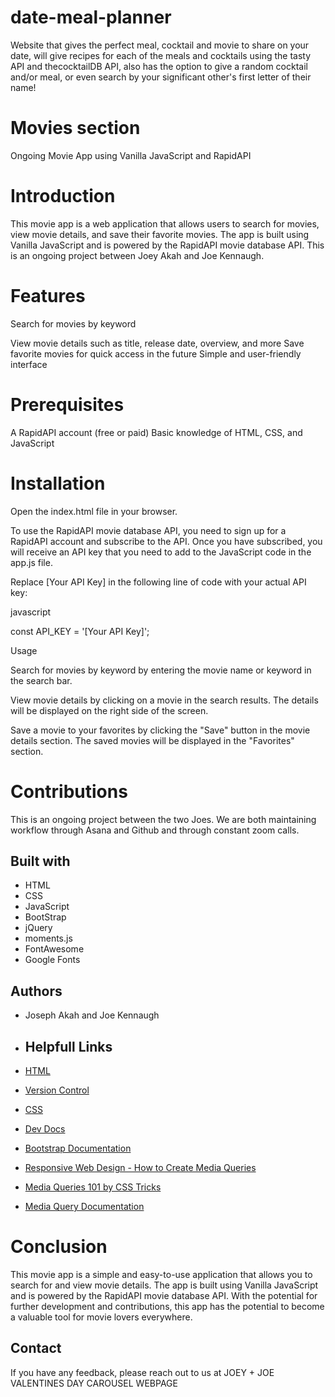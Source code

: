 # date-meal-planner
Website that gives the perfect meal, cocktail and movie to share on your date, will give recipes for each of the meals and cocktails using the tasty API and thecocktailDB API, also has the option to give a random cocktail and/or meal, or even search by your significant other's first letter of their name!

# Movies section
Ongoing Movie App using Vanilla JavaScript and RapidAPI

# Introduction

This movie app is a web application that allows users to search for movies, view movie details, and save their favorite movies. The app is built using Vanilla JavaScript and is powered by the RapidAPI movie database API. This is an ongoing project between Joey Akah and Joe Kennaugh.

# Features

Search for movies by keyword

View movie details such as title, release date, overview, and more
Save favorite movies for quick access in the future
Simple and user-friendly interface

# Prerequisites

A RapidAPI account (free or paid)
Basic knowledge of HTML, CSS, and JavaScript

# Installation
Open the index.html file in your browser.

To use the RapidAPI movie database API, you need to sign up for a RapidAPI account and subscribe to the API. Once you have subscribed, you will receive an API key that you need to add to the JavaScript code in the app.js file.

Replace [Your API Key] in the following line of code with your actual API key:


javascript

const API_KEY = '[Your API Key]';

Usage


Search for movies by keyword by entering the movie name or keyword in the search bar.

View movie details by clicking on a movie in the search results. The details will be displayed on the right side of the screen.

Save a movie to your favorites by clicking the "Save" button in the movie details section. The saved movies will be displayed in the "Favorites" section.

# Contributions
This is an ongoing project between the two Joes. We are both maintaining workflow through Asana and Github and through constant zoom calls.



## Built with
* HTML
* CSS
* JavaScript
* BootStrap
* jQuery
* moments.js
* FontAwesome
* Google Fonts


## Authors

- Joseph Akah and Joe Kennaugh

- ##  Helpfull Links

 - [HTML](https://developer.mozilla.org/en-US/docs/Web/HTML)
 - [Version Control](https://en.wikipedia.org/wiki/Version_control)
 - [CSS](https://developer.mozilla.org/en-US/docs/Web/CSS)
 - [Dev Docs](https://devdocs.io/)
- [Bootstrap Documentation](https://getbootstrap.com/docs/4.0/getting-started/introduction/)

- [Responsive Web Design - How to Create Media Queries](https://www.youtube.com/watch?v=5xzaGSYd7jM)

- [Media Queries 101 by CSS Tricks](https://css-tricks.com/css-media-queries/)

- [Media Query Documentation](https://www.w3schools.com/css/css_rwd_mediaqueries.asp)


# Conclusion
This movie app is a simple and easy-to-use application that allows you to search for and view movie details. The app is built using Vanilla JavaScript and is powered by the RapidAPI movie database API. With the potential for further development and contributions, this app has the potential to become a valuable tool for movie lovers everywhere.


## Contact 

If you have any feedback, please reach out to us at JOEY + JOE VALENTINES DAY CAROUSEL WEBPAGE

